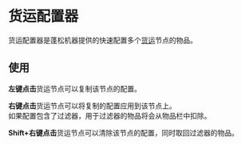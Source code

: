 # 货运配置器

货运配置器是蓬松机器提供的快速配置多个[货运](./Cargo)节点的物品。

## 使用

**左键点击**货运节点可以复制该节点的配置。

**右键点击**货运节点可以将复制的配置应用到该节点上。  
如果配置包含了过滤器，用于过滤器的物品将会从物品栏中扣除。

**Shift+右键点击**货运节点可以清除该节点的配置，同时取回过滤器的物品。
